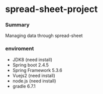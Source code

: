 # spread-sheet-project

### Summary
Managing data through spread-sheet

### enviroment 
* JDK8 (need install)
* Spring boot 2.4.5
* Spring Framework 5.3.6
* Vuejs2 (need install)
* node.js (need install)
* gradle 6.7.1
